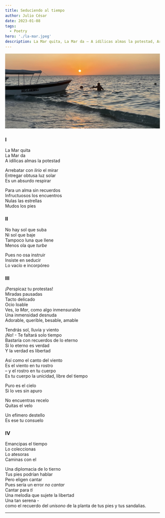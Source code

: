 ```yaml
---
title: Seduciendo al tiempo
author: Julio César
date: 2023-01-08
tags:
  - Poetry
hero: './la-mar.jpeg'
description: La Mar quita, La Mar da – A idílicas almas la potestad, Arrebatar con lirio el mirar, Entregar obtusa luz solar ...
---
```


![](./la-mar.jpeg)

### I

La Mar quita <br/>
La Mar da <br/>
A idílicas almas la potestad <br/>

Arrebatar con _lirio_ el mirar <br/>
Entregar obtusa luz solar <br/>
Es un absurdo respirar <br/>

Para un alma sin recuerdos <br/>
Infructuosos los encuentros <br/>
Nulas las estrellas <br/>
Mudos los pies <br/>

### II

No hay sol que suba <br/>
Ni sol que baje <br/>
Tampoco luna que llene <br/>
Menos ola que _turbe_ <br/>

Pues no osa instruir <br/>
Insiste en seducir <br/>
Lo vacío e incorpóreo <br/>


### III

¡Perspicaz tu protestas! <br/>
Miradas pausadas <br/>
Tacto delicado <br/>
Ocio loable <br/>
Ves, _la Mar_, como algo inmensurable  <br/>
Una inmensidad desnuda <br/>
Adorable, querible, besable, amable <br/>

Tendrás sol, lluvia y viento <br/>
¡No! - Te faltará solo tiempo <br/>
Bastaría con recuerdos de lo eterno <br/>
Si lo eterno es verdad <br/>
Y la verdad es libertad <br/>

Así como el canto del viento <br/>
Es el viento en tu rostro <br/>
– y el rostro en tu cuerpo <br/>
Es tu cuerpo la unicidad, libre del tiempo <br/>

Puro es el cielo  <br/>
Si lo ves sin apuro  <br/>

No encuentras recelo  <br/>
Quitas el velo <br/>

Un efímero destello <br/>
Es ese tu consuelo <br/>

### IV

Emancipas el tiempo <br/>
Lo coleccionas <br/>
Lo atesoras <br/>
Caminas con el <br/>

Una diplomacia de lo tierno <br/>
Tus pies podrían hablar <br/>
Pero eligen cantar <br/>
Pues sería un error _no cantar_ <br/>
Cantar para _ti_ <br/>
Una melodía que sujete la libertad <br/>
Una tan serena - <br/>
como el recuerdo del _unisono_ de la planta de tus pies y tus sandalias. 

---
<br/>
<br/>